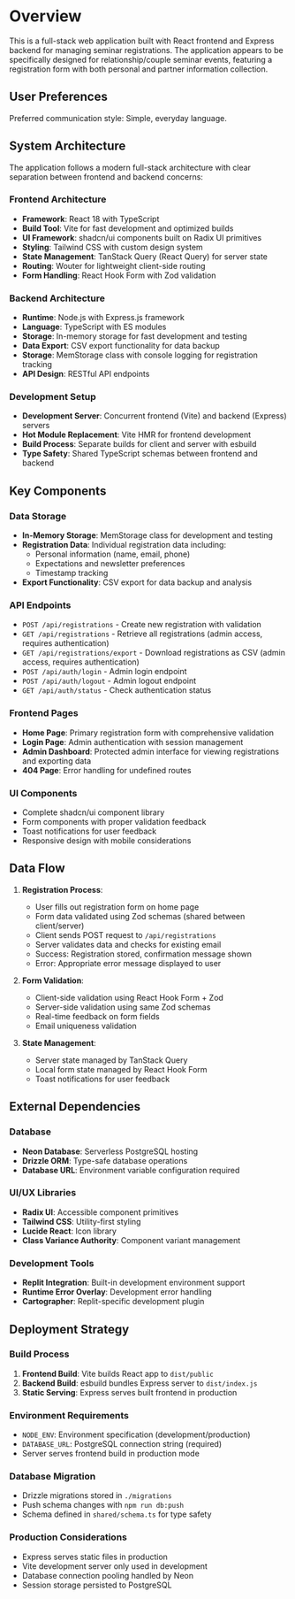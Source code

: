 # Overview

This is a full-stack web application built with React frontend and Express backend for managing seminar registrations. The application appears to be specifically designed for relationship/couple seminar events, featuring a registration form with both personal and partner information collection.

## User Preferences

Preferred communication style: Simple, everyday language.

## System Architecture

The application follows a modern full-stack architecture with clear separation between frontend and backend concerns:

### Frontend Architecture
- **Framework**: React 18 with TypeScript
- **Build Tool**: Vite for fast development and optimized builds
- **UI Framework**: shadcn/ui components built on Radix UI primitives
- **Styling**: Tailwind CSS with custom design system
- **State Management**: TanStack Query (React Query) for server state
- **Routing**: Wouter for lightweight client-side routing
- **Form Handling**: React Hook Form with Zod validation

### Backend Architecture
- **Runtime**: Node.js with Express.js framework
- **Language**: TypeScript with ES modules
- **Storage**: In-memory storage for fast development and testing
- **Data Export**: CSV export functionality for data backup
- **Storage**: MemStorage class with console logging for registration tracking
- **API Design**: RESTful API endpoints

### Development Setup
- **Development Server**: Concurrent frontend (Vite) and backend (Express) servers
- **Hot Module Replacement**: Vite HMR for frontend development
- **Build Process**: Separate builds for client and server with esbuild
- **Type Safety**: Shared TypeScript schemas between frontend and backend

## Key Components

### Data Storage
- **In-Memory Storage**: MemStorage class for development and testing
- **Registration Data**: Individual registration data including:
  - Personal information (name, email, phone)
  - Expectations and newsletter preferences
  - Timestamp tracking
- **Export Functionality**: CSV export for data backup and analysis

### API Endpoints
- `POST /api/registrations` - Create new registration with validation
- `GET /api/registrations` - Retrieve all registrations (admin access, requires authentication)
- `GET /api/registrations/export` - Download registrations as CSV (admin access, requires authentication)
- `POST /api/auth/login` - Admin login endpoint
- `POST /api/auth/logout` - Admin logout endpoint
- `GET /api/auth/status` - Check authentication status

### Frontend Pages
- **Home Page**: Primary registration form with comprehensive validation
- **Login Page**: Admin authentication with session management
- **Admin Dashboard**: Protected admin interface for viewing registrations and exporting data
- **404 Page**: Error handling for undefined routes

### UI Components
- Complete shadcn/ui component library
- Form components with proper validation feedback
- Toast notifications for user feedback
- Responsive design with mobile considerations

## Data Flow

1. **Registration Process**:
   - User fills out registration form on home page
   - Form data validated using Zod schemas (shared between client/server)
   - Client sends POST request to `/api/registrations`
   - Server validates data and checks for existing email
   - Success: Registration stored, confirmation message shown
   - Error: Appropriate error message displayed to user

2. **Form Validation**:
   - Client-side validation using React Hook Form + Zod
   - Server-side validation using same Zod schemas
   - Real-time feedback on form fields
   - Email uniqueness validation

3. **State Management**:
   - Server state managed by TanStack Query
   - Local form state managed by React Hook Form
   - Toast notifications for user feedback

## External Dependencies

### Database
- **Neon Database**: Serverless PostgreSQL hosting
- **Drizzle ORM**: Type-safe database operations
- **Database URL**: Environment variable configuration required

### UI/UX Libraries
- **Radix UI**: Accessible component primitives
- **Tailwind CSS**: Utility-first styling
- **Lucide React**: Icon library
- **Class Variance Authority**: Component variant management

### Development Tools
- **Replit Integration**: Built-in development environment support
- **Runtime Error Overlay**: Development error handling
- **Cartographer**: Replit-specific development plugin

## Deployment Strategy

### Build Process
1. **Frontend Build**: Vite builds React app to `dist/public`
2. **Backend Build**: esbuild bundles Express server to `dist/index.js`
3. **Static Serving**: Express serves built frontend in production

### Environment Requirements
- `NODE_ENV`: Environment specification (development/production)
- `DATABASE_URL`: PostgreSQL connection string (required)
- Server serves frontend build in production mode

### Database Migration
- Drizzle migrations stored in `./migrations`
- Push schema changes with `npm run db:push`
- Schema defined in `shared/schema.ts` for type safety

### Production Considerations
- Express serves static files in production
- Vite development server only used in development
- Database connection pooling handled by Neon
- Session storage persisted to PostgreSQL